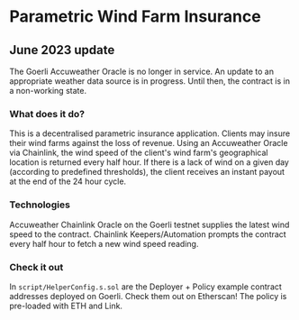 # Parametric Wind Farm Insurance

## June 2023 update
The Goerli Accuweather Oracle is no longer in service. An update to an appropriate weather data source is in progress. Until then, the contract is in a non-working state.

### What does it do?

This is a decentralised parametric insurance application. Clients may insure their wind farms against the loss of revenue. Using an Accuweather Oracle via Chainlink, the wind speed of the client's wind farm's geographical location is returned every half hour.
If there is a lack of wind on a given day (according to predefined thresholds), the client receives an instant payout at the end of the 24 hour cycle.

### Technologies

Accuweather Chainlink Oracle on the Goerli testnet supplies the latest wind speed to the contract. Chainlink Keepers/Automation prompts the contract every half hour to fetch a new wind speed reading.

### Check it out

In `script/HelperConfig.s.sol` are the Deployer + Policy example contract addresses deployed on Goerli. Check them out on Etherscan! The policy is pre-loaded with ETH and Link.
